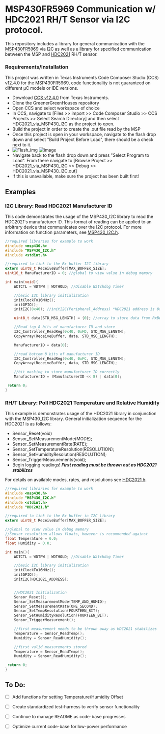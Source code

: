 # MSP430FR5969 Communication w/ HDC2021 RH/T Sensor via I2C protocol.
This repository includes a library for general communication with the [MSP430FR5969](https://www.ti.com/tool/MSP-EXP430FR5969?DCMP=mcugen&HQS=ep-mcu-msp-mcugen-mspblog-pf1-en) via I2C as well as a library for specified communication between the MSP and [HDC2021](https://www.ti.com/product/HDC2021?utm_source=google&utm_medium=cpc&utm_campaign=asc-null-null-GPN_EN-cpc-pf-google-wwe&utm_content=HDC2021&ds_k=HDC2021&DCM=yes&gclid=CjwKCAjwivemBhBhEiwAJxNWNy875bwFKBnv9r-xLXOkZse5OFJSX0_3rTlIcTxieNfiUW1rvup9-BoC60QQAvD_BwE&gclsrc=aw.ds) RH/T sensor.

### Requirements/Installation
This project was written in Texas Instruments Code Composer Studio (CCS) v12.4.0 for the MSP430FR5969, code functionality is not guaranteed on different &mu;C models or IDE versions.
* Download [CCS v12.4.0](https://www.ti.com/tool/CCSTUDIO?utm_source=google&utm_medium=cpc&utm_campaign=epd-der-null-58700007779115352_code_composer_rsa-cpc-evm-google-wwe_int&utm_content=code_composer&ds_k=code+composer&gclid=CjwKCAjwivemBhBhEiwAJxNWNwJCSwoVVroAFzP406678cN4WomQixjpsSxBFZ7YZQcAh7ai1R1CjhoCafcQAvD_BwE&gclsrc=aw.ds) from Texas Instruments.
* Clone the GreenerGreenHouses repository
* Open CCS and select workspace of choice
* In CCS, navigate to [Files >> import >> Code Composer Studio >> CCS Projects >> Select Search Directory] and then select HDC2021_via_MSP430_I2C as the project to open.
* Build the project in order to create the .out file read by the MSP
* Once this project is open in your workspace, navigate to the flash drop down and select "Build Project Before Load", there should be a check next to it.
 * ![Flash_img](https://github.com/jlab-sensing/GreenerGreenHouses/assets/133836006/618b6e23-2cca-4c37-9800-3bd23bd92026) ![image](https://github.com/jlab-sensing/GreenerGreenHouses/assets/133836006/983de156-8f2f-437c-b213-b73a3cd0dc5d)
* Navigate back to the flash drop down and press "Select Program to Load". From there navigate to [Browse Project >> HDC2021_via_MSP430_I2C >> Debug >> HDC2021_via_MSP430_I2C.out]
* If this is unavailable, make sure the project has been built first!




## Examples

### I2C Library: Read HDC2021 Manufacturer ID
This code demonstrates the usage of the MSP430_I2C library to read the HDC2021's manufacturer ID. This format of reading can be applied to an arbitrary device that communicates over the I2C protocol. For more information on function parameters, see [MSP430_I2C.h](HDC2021_via_MSP430_I2C/MSP430_I2C.h).
```c
//required libraries for example to work
#include <msp430.h>
#include "MSP430_I2C.h"
#include <stdint.h>

//required to link to the Rx buffer I2C library
extern uint8_t ReceiveBuffer[MAX_BUFFER_SIZE];
uint16_t ManufacturerID = 0; //global to view value in debug memory

int main(void){
    WDTCTL = WDTPW | WDTHOLD; //Disable Watchdog Timer

    //basic I2C library initialization
    initClockTo16MHz();
    initGPIO();
    initI2C(0x40); //initI2C(Peripheral_Address) *HDC2021 address is 0x40

    uint8_t data[STD_MSG_LENGTH] = {0}; //array to store data from RxBuffer

    //Read top 8 bits of manufacturer ID and store
    I2C_Controller_ReadReg(0x40, 0xFD, STD_MSG_LENGTH);
    CopyArray(ReceiveBuffer, data, STD_MSG_LENGTH);

    ManufacturerID = data[0];

    //read bottom 8 bits of manufacturer ID
    I2C_Controller_ReadReg(0x40, 0xFC, STD_MSG_LENGTH);
    CopyArray(ReceiveBuffer, data, STD_MSG_LENGTH);

    //bit masking to store manufacturer ID correctly
    ManufacturerID = (ManufacturerID << 8) | data[0];

 return 0;
}
```
### RH/T Library: Poll HDC2021 Temperature and Relative Humidity
This example is demonstrates usage of the HDC2021 library in conjunction with the MSP430_I2C library. General initialization sequence for the 
HDC2021 is as follows:
 * Sensor_Reset(void)
 * Sensor_SetMeasurementMode(MODE);
 * Sensor_SetMeasurementRate(RATE);
 * Sensor_SetTemperatureResolution(RESOLUTION);
 * Sensor_SetHumidityResolution(RESOLUTION);
 * Sensor_TriggerMeasurements(void);
 * Begin logging readings! ***First reading must be thrown out as HDC2021 stabilizes***

For details on available modes, rates, and resolutions see [HDC2021.h](HDC2021_via_MSP430_I2C/HDC2021.h).
```c
//required libraries for example to work
#include <msp430.h>
#include "MSP430_I2C.h"
#include <stdint.h>
#include "HDC2021.h"

//required to link to the Rx buffer in I2C library
extern uint8_t ReceiveBuffer[MAX_BUFFER_SIZE];

//global to view value in debug memory
//Sensor resolution allows floats, however is recommended against
float Temperature = 0.0;
float Humidity = 0.0;

int main(){
    WDTCTL = WDTPW | WDTHOLD; //Disable Watchdog Timer

    //basic I2C library initialization
    initClockTo16MHz();
    initGPIO();
    initI2C(HDC2021_ADDRESS);


    //HDC2021 Initialization
    Sensor_Reset();
    Sensor_SetMeasurementMode(TEMP_AND_HUMID);
    Sensor_SetMeasurementRate(ONE_SECOND);
    Sensor_SetTempResolution(FOURTEEN_BIT);
    Sensor_SetHumidityResolution(FOURTEEN_BIT);
    Sensor_TriggerMeasurement();

    //first measurement needs to be thrown away as HDC2021 stabilizes
    Temperature = Sensor_ReadTemp();
    Humidity = Sensor_ReadHumidity();

    //first valid measurements stored
    Temperature = Sensor_ReadTemp();
    Humidity = Sensor_ReadHumidity();

 return 0;
}
```

## To Do:
- [ ] Add functions for setting Temperature/Humidity Offset
- [ ] Create standardized test-harness to verify sensor functionality
- [ ] Continue to manage README as code-base progresses
- [ ] Optimize current code-base for low-power performance

    


   

